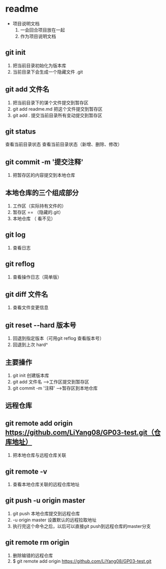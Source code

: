 # readme
+ 项目说明文档
    1. 一会回合项目放在一起
    2. 作为项目说明文档
    
## git init
1. 把当前目录初始化为版本库
2. 当前目录下会生成一个隐藏文件 .git

## git add 文件名
1. 把当前目录下的谋个文件提交到暂存区
2. git add readme.md 把这个文件提交到暂存区
3. git add . 提交当前目录所有变动提交到暂存区

## git status
查看当前目录状态
查看当前目录状态（新增、删除、修改）

## git commit -m '提交注释'
1. 把暂存区的内容提交到本地仓库

## 本地仓库的三个组成部分
1. 工作区（实际持有文件的）
2. 暂存区  == （隐藏的.git）
3. 本地仓库 （ 看不见）

## git log
1. 查看日志

## git reflog
1. 查看操作日志（简单版）

## git diff 文件名
1. 查看文件变更信息

## git reset --hard 版本号
1. 回退到指定版本（可用git reflog 查看版本号）
2. 回退到上次 hard^

## 主要操作
1. git init 创建版本库
2. git add 文件名  -->工作区提交到暂存区
3. git commit -m '注释' -->暂存区到本地仓库  

## 远程仓库

## git remote add origin https://github.com/LiYang08/GP03-test.git（仓库地址）
1. 把本地仓库与远程仓库关联

## git remote -v 
1. 查看本地仓库关联的远程仓库地址

## git push -u origin master
1. git push 本地仓库提交到远程仓库
2. -u origin master 设置默认的远程拉取地址
3. 执行完这个命令之后，以后可以直接git push到远程仓库的master分支

## git remote rm origin 
1. 删除输错的远程仓库
2. $ git remote add origin https://github.com/LiYang08/GP03-test.git
